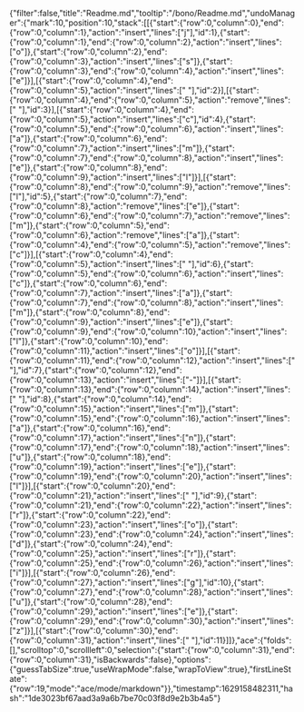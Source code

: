 {"filter":false,"title":"Readme.md","tooltip":"/bono/Readme.md","undoManager":{"mark":10,"position":10,"stack":[[{"start":{"row":0,"column":0},"end":{"row":0,"column":1},"action":"insert","lines":["j"],"id":1},{"start":{"row":0,"column":1},"end":{"row":0,"column":2},"action":"insert","lines":["o"]},{"start":{"row":0,"column":2},"end":{"row":0,"column":3},"action":"insert","lines":["s"]},{"start":{"row":0,"column":3},"end":{"row":0,"column":4},"action":"insert","lines":["e"]}],[{"start":{"row":0,"column":4},"end":{"row":0,"column":5},"action":"insert","lines":[" "],"id":2}],[{"start":{"row":0,"column":4},"end":{"row":0,"column":5},"action":"remove","lines":[" "],"id":3}],[{"start":{"row":0,"column":4},"end":{"row":0,"column":5},"action":"insert","lines":["c"],"id":4},{"start":{"row":0,"column":5},"end":{"row":0,"column":6},"action":"insert","lines":["a"]},{"start":{"row":0,"column":6},"end":{"row":0,"column":7},"action":"insert","lines":["m"]},{"start":{"row":0,"column":7},"end":{"row":0,"column":8},"action":"insert","lines":["e"]},{"start":{"row":0,"column":8},"end":{"row":0,"column":9},"action":"insert","lines":["l"]}],[{"start":{"row":0,"column":8},"end":{"row":0,"column":9},"action":"remove","lines":["l"],"id":5},{"start":{"row":0,"column":7},"end":{"row":0,"column":8},"action":"remove","lines":["e"]},{"start":{"row":0,"column":6},"end":{"row":0,"column":7},"action":"remove","lines":["m"]},{"start":{"row":0,"column":5},"end":{"row":0,"column":6},"action":"remove","lines":["a"]},{"start":{"row":0,"column":4},"end":{"row":0,"column":5},"action":"remove","lines":["c"]}],[{"start":{"row":0,"column":4},"end":{"row":0,"column":5},"action":"insert","lines":[" "],"id":6},{"start":{"row":0,"column":5},"end":{"row":0,"column":6},"action":"insert","lines":["c"]},{"start":{"row":0,"column":6},"end":{"row":0,"column":7},"action":"insert","lines":["a"]},{"start":{"row":0,"column":7},"end":{"row":0,"column":8},"action":"insert","lines":["m"]},{"start":{"row":0,"column":8},"end":{"row":0,"column":9},"action":"insert","lines":["e"]},{"start":{"row":0,"column":9},"end":{"row":0,"column":10},"action":"insert","lines":["l"]},{"start":{"row":0,"column":10},"end":{"row":0,"column":11},"action":"insert","lines":["o"]}],[{"start":{"row":0,"column":11},"end":{"row":0,"column":12},"action":"insert","lines":[" "],"id":7},{"start":{"row":0,"column":12},"end":{"row":0,"column":13},"action":"insert","lines":["-"]}],[{"start":{"row":0,"column":13},"end":{"row":0,"column":14},"action":"insert","lines":[" "],"id":8},{"start":{"row":0,"column":14},"end":{"row":0,"column":15},"action":"insert","lines":["m"]},{"start":{"row":0,"column":15},"end":{"row":0,"column":16},"action":"insert","lines":["a"]},{"start":{"row":0,"column":16},"end":{"row":0,"column":17},"action":"insert","lines":["n"]},{"start":{"row":0,"column":17},"end":{"row":0,"column":18},"action":"insert","lines":["u"]},{"start":{"row":0,"column":18},"end":{"row":0,"column":19},"action":"insert","lines":["e"]},{"start":{"row":0,"column":19},"end":{"row":0,"column":20},"action":"insert","lines":["l"]}],[{"start":{"row":0,"column":20},"end":{"row":0,"column":21},"action":"insert","lines":[" "],"id":9},{"start":{"row":0,"column":21},"end":{"row":0,"column":22},"action":"insert","lines":["r"]},{"start":{"row":0,"column":22},"end":{"row":0,"column":23},"action":"insert","lines":["o"]},{"start":{"row":0,"column":23},"end":{"row":0,"column":24},"action":"insert","lines":["d"]},{"start":{"row":0,"column":24},"end":{"row":0,"column":25},"action":"insert","lines":["r"]},{"start":{"row":0,"column":25},"end":{"row":0,"column":26},"action":"insert","lines":["i"]}],[{"start":{"row":0,"column":26},"end":{"row":0,"column":27},"action":"insert","lines":["g"],"id":10},{"start":{"row":0,"column":27},"end":{"row":0,"column":28},"action":"insert","lines":["u"]},{"start":{"row":0,"column":28},"end":{"row":0,"column":29},"action":"insert","lines":["e"]},{"start":{"row":0,"column":29},"end":{"row":0,"column":30},"action":"insert","lines":["z"]}],[{"start":{"row":0,"column":30},"end":{"row":0,"column":31},"action":"insert","lines":[" "],"id":11}]]},"ace":{"folds":[],"scrolltop":0,"scrollleft":0,"selection":{"start":{"row":0,"column":31},"end":{"row":0,"column":31},"isBackwards":false},"options":{"guessTabSize":true,"useWrapMode":false,"wrapToView":true},"firstLineState":{"row":19,"mode":"ace/mode/markdown"}},"timestamp":1629158482311,"hash":"1de3023bf67aad3a9a6b7be70c03f8d9e2b3b4a5"}